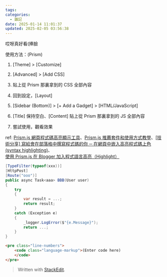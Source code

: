 ```yaml
---
tags: 
categories:
  - 雜記
date: 2025-01-14 11:01:37
updated: 2025-02-05 03:56:38
---
```


哎呀真好看(捧臉

使用方法：(Prism)

1. [Theme] > [Customize]

2. [Advanced] > [Add CSS]

3. 貼上從 Prism 那裏拿到的 CSS 全部內容

4. 回到設定，[Layout]

5. [Sidebar (Bottom)] > [+ Add a Gadget] > [HTML/JavaScript]

6. [Title] 保持空白、[Content] 貼上從 Prism 那裏拿到的 JS 全部內容

7. 嘗試使用，觀看效果

  

ref: [Prism.js 網頁程式碼高亮顯示工具](https://www.blogger.com/blog/post/edit/6558487227761678795/3425602686891804413#)、[Prism.js 推薦套件和使用方式教學](https://www.blogger.com/blog/post/edit/6558487227761678795/3425602686891804413#)、[[技術分享] 寫給會在部落格中撰寫程式碼的你 ─ 在網頁中嵌入高亮程式碼上色 (syntax highlighting)](https://www.blogger.com/blog/post/edit/6558487227761678795/3425602686891804413#)、[使用 Prism.js 在 Blogger 加入程式語言高亮（Highlight）](https://www.blogger.com/blog/post/edit/6558487227761678795/3425602686891804413#)

  

```csharp
[TypeFilter(typeof(xxx))]
[HttpPost]
[Route("ooo")]
public async Task<aaa> BBB(User user)
{
    try
    {
        var result = ...;
        return result;
    }
    catch (Exception e)
    {
        _logger.LogError($"{e.Message}");
        return ...;
    }
}
```

```html
<pre class="line-numbers">
	<code class="language-markup">(Enter code here)
	</code>
</pre>
```


> Written with [StackEdit](https://stackedit.io/).